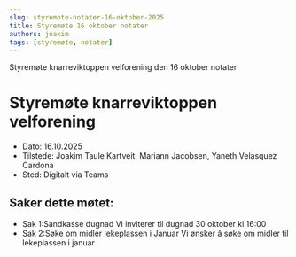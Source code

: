 ```yaml
---
slug: styremote-notater-16-oktober-2025
title: Styremøte 16 oktober notater
authors: joakim
tags: [styremøte, notater]
---
```


Styremøte knarreviktoppen velforening den 16 oktober notater 

<!--truncate-->
# Styremøte knarreviktoppen velforening
 -  Dato: 16.10.2025
 -  Tilstede: Joakim Taule Kartveit, Mariann Jacobsen, Yaneth Velasquez Cardona
 -  Sted: Digitalt via Teams

## Saker dette møtet:

* Sak 1:Sandkasse dugnad
Vi inviterer til dugnad 30 oktober kl 16:00
* Sak 2:Søke om midler lekeplassen i Januar
Vi ønsker å søke om midler til lekeplassen i januar
